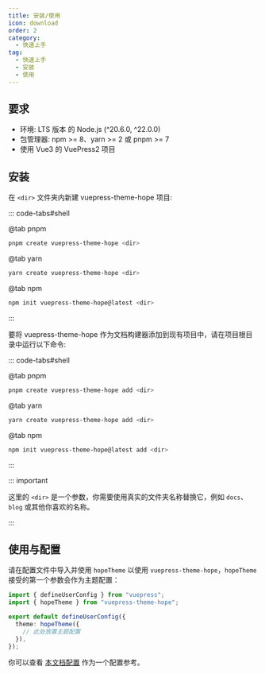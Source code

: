 ```yaml
---
title: 安装/使用
icon: download
order: 2
category:
  - 快速上手
tag:
  - 快速上手
  - 安装
  - 使用
---
```


## 要求

- 环境: LTS 版本 的 Node.js (^20.6.0, ^22.0.0)
- 包管理器: npm >= 8、yarn >= 2 或 pnpm >= 7
- 使用 Vue3 的 VuePress2 项目

## 安装

在 `<dir>` 文件夹内新建 vuepress-theme-hope 项目:

::: code-tabs#shell

@tab pnpm

```bash
pnpm create vuepress-theme-hope <dir>
```

@tab yarn

```bash
yarn create vuepress-theme-hope <dir>
```

@tab npm

```bash
npm init vuepress-theme-hope@latest <dir>
```

:::

要将 vuepress-theme-hope 作为文档构建器添加到现有项目中，请在项目根目录中运行以下命令:

::: code-tabs#shell

@tab pnpm

```bash
pnpm create vuepress-theme-hope add <dir>
```

@tab yarn

```bash
yarn create vuepress-theme-hope add <dir>
```

@tab npm

```bash
npm init vuepress-theme-hope@latest add <dir>
```

:::

::: important

这里的 `<dir>` 是一个参数，你需要使用真实的文件夹名称替换它，例如 `docs`、`blog` 或其他你喜欢的名称。

:::

## 使用与配置

请在配置文件中导入并使用 `hopeTheme` 以使用 `vuepress-theme-hope`，`hopeTheme` 接受的第一个参数会作为主题配置：

```ts twoslash {6} title=".vuepress/config.ts"
import { defineUserConfig } from "vuepress";
import { hopeTheme } from "vuepress-theme-hope";

export default defineUserConfig({
  theme: hopeTheme({
    // 此处放置主题配置
  }),
});
```

你可以查看 [本文档配置][docs-config] 作为一个配置参考。

[docs-config]: https://github.com/vuepress-theme-hope/vuepress-theme-hope/blob/main/docs/theme/src/.vuepress/config.ts

